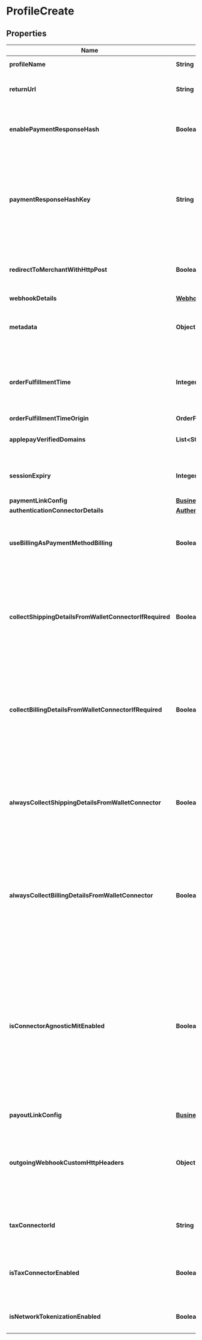 

# ProfileCreate


## Properties

| Name | Type | Description | Notes |
|------------ | ------------- | ------------- | -------------|
|**profileName** | **String** | The name of profile |  |
|**returnUrl** | **String** | The URL to redirect after the completion of the operation |  [optional] |
|**enablePaymentResponseHash** | **Boolean** | A boolean value to indicate if payment response hash needs to be enabled |  [optional] |
|**paymentResponseHashKey** | **String** | Refers to the hash key used for calculating the signature for webhooks and redirect response. If the value is not provided, a value is automatically generated. |  [optional] |
|**redirectToMerchantWithHttpPost** | **Boolean** | A boolean value to indicate if redirect to merchant with http post needs to be enabled |  [optional] |
|**webhookDetails** | [**WebhookDetails**](WebhookDetails.md) |  |  [optional] |
|**metadata** | **Object** | Metadata is useful for storing additional, unstructured information on an object. |  [optional] |
|**orderFulfillmentTime** | **Integer** | Will be used to determine the time till which your payment will be active once the payment session starts |  [optional] |
|**orderFulfillmentTimeOrigin** | **OrderFulfillmentTimeOrigin** |  |  [optional] |
|**applepayVerifiedDomains** | **List&lt;String&gt;** | Verified Apple Pay domains for a particular profile |  [optional] |
|**sessionExpiry** | **Integer** | Client Secret Default expiry for all payments created under this profile |  [optional] |
|**paymentLinkConfig** | [**BusinessPaymentLinkConfig**](BusinessPaymentLinkConfig.md) |  |  [optional] |
|**authenticationConnectorDetails** | [**AuthenticationConnectorDetails**](AuthenticationConnectorDetails.md) |  |  [optional] |
|**useBillingAsPaymentMethodBilling** | **Boolean** | Whether to use the billing details passed when creating the intent as payment method billing |  [optional] |
|**collectShippingDetailsFromWalletConnectorIfRequired** | **Boolean** | A boolean value to indicate if customer shipping details needs to be collected from wallet connector only if it is required field for connector (Eg. Apple Pay, Google Pay etc) |  [optional] |
|**collectBillingDetailsFromWalletConnectorIfRequired** | **Boolean** | A boolean value to indicate if customer billing details needs to be collected from wallet connector only if it is required field for connector (Eg. Apple Pay, Google Pay etc) |  [optional] |
|**alwaysCollectShippingDetailsFromWalletConnector** | **Boolean** | A boolean value to indicate if customer shipping details needs to be collected from wallet connector irrespective of connector required fields (Eg. Apple pay, Google pay etc) |  [optional] |
|**alwaysCollectBillingDetailsFromWalletConnector** | **Boolean** | A boolean value to indicate if customer billing details needs to be collected from wallet connector irrespective of connector required fields (Eg. Apple pay, Google pay etc) |  [optional] |
|**isConnectorAgnosticMitEnabled** | **Boolean** | Indicates if the MIT (merchant initiated transaction) payments can be made connector agnostic, i.e., MITs may be processed through different connector than CIT (customer initiated transaction) based on the routing rules. If set to &#x60;false&#x60;, MIT will go through the same connector as the CIT. |  [optional] |
|**payoutLinkConfig** | [**BusinessPayoutLinkConfig**](BusinessPayoutLinkConfig.md) |  |  [optional] |
|**outgoingWebhookCustomHttpHeaders** | **Object** | These key-value pairs are sent as additional custom headers in the outgoing webhook request. It is recommended not to use more than four key-value pairs. |  [optional] |
|**taxConnectorId** | **String** | Merchant Connector id to be stored for tax_calculator connector |  [optional] |
|**isTaxConnectorEnabled** | **Boolean** | Indicates if tax_calculator connector is enabled or not. If set to &#x60;true&#x60; tax_connector_id will be checked. |  [optional] |
|**isNetworkTokenizationEnabled** | **Boolean** | Indicates if network tokenization is enabled or not. |  [optional] |



